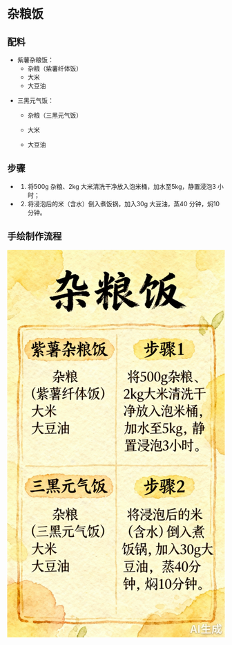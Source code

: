 # 杂粮饭

## 配料

- 紫薯杂粮饭：
  * 杂粮（紫薯纤体饭）
  * 大米
  * 大豆油

* 三黑元气饭：

  * 杂粮（三黑元气饭）
  * 大米

  * 大豆油

## 步骤

- 1. 将500g 杂粮、2kg 大米清洗干净放入泡米桶，加水至5kg，静置浸泡3 小时；
- 2. 将浸泡后的米（含水）倒入煮饭锅，加入30g 大豆油，蒸40 分钟，焖10 分钟。



## 手绘制作流程

![手绘制作流程](../images/主食/杂粮饭.jpg)

